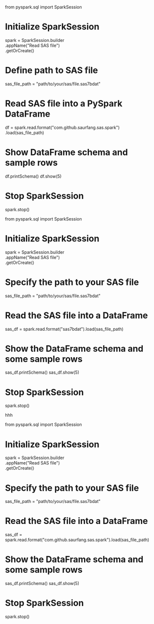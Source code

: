 from pyspark.sql import SparkSession

# Initialize SparkSession
spark = SparkSession.builder \
    .appName("Read SAS file") \
    .getOrCreate()

# Define path to SAS file
sas_file_path = "path/to/your/sas/file.sas7bdat"

# Read SAS file into a PySpark DataFrame
df = spark.read.format("com.github.saurfang.sas.spark") \
    .load(sas_file_path)

# Show DataFrame schema and sample rows
df.printSchema()
df.show(5)

# Stop SparkSession
spark.stop()














































from pyspark.sql import SparkSession

# Initialize SparkSession
spark = SparkSession.builder \
    .appName("Read SAS file") \
    .getOrCreate()

# Specify the path to your SAS file
sas_file_path = "path/to/your/sas/file.sas7bdat"

# Read the SAS file into a DataFrame
sas_df = spark.read.format("sas7bdat").load(sas_file_path)

# Show the DataFrame schema and some sample rows
sas_df.printSchema()
sas_df.show(5)

# Stop SparkSession
spark.stop()

hhh

from pyspark.sql import SparkSession

# Initialize SparkSession
spark = SparkSession.builder \
    .appName("Read SAS file") \
    .getOrCreate()

# Specify the path to your SAS file
sas_file_path = "path/to/your/sas/file.sas7bdat"

# Read the SAS file into a DataFrame
sas_df = spark.read.format("com.github.saurfang.sas.spark").load(sas_file_path)

# Show the DataFrame schema and some sample rows
sas_df.printSchema()
sas_df.show(5)

# Stop SparkSession
spark.stop()




